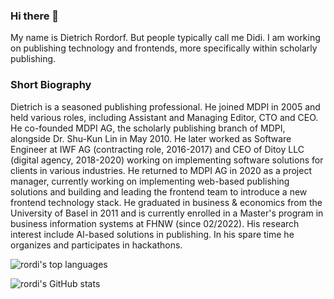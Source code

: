 ### Hi there 👋

My name is Dietrich Rordorf. But people typically call me Didi. I am working on publishing technology and frontends, more specifically within scholarly publishing.


### Short Biography

Dietrich is a seasoned publishing professional. He joined MDPI in 2005 and held various roles, including Assistant and Managing Editor, CTO and CEO. He co-founded MDPI AG, the scholarly publishing branch of MDPI, alongside Dr. Shu-Kun Lin in May 2010. He later worked as Software Engineer at IWF AG (contracting role, 2016-2017) and CEO of Ditoy LLC (digital agency, 2018-2020) working on implementing software solutions for clients in various industries. He returned to MDPI AG in 2020 as a project manager, currently working on implementing web-based publishing solutions and building and leading the frontend team to introduce a new frontend technology stack. He graduated in business & economics from the University of Basel in 2011 and is currently enrolled in a Master's program in business information systems at FHNW (since 02/2022). His research interest include AI-based solutions in publishing. In his spare time he organizes and participates in hackathons.

![rordi's top languages](https://github-readme-stats.vercel.app/api/top-langs/?username=rordi&hide=html,css,scss,php&langs_count=8&layout=compact&size_weight=0.6&count_weight=0.4)

![rordi's GitHub stats](https://github-readme-stats.vercel.app/api?username=rordi&show_icons=true&theme=transparent)
